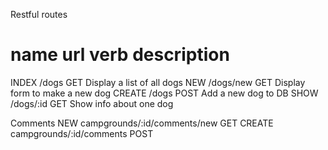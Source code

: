 Restful routes

name    url         verb    description
=======================================
INDEX   /dogs       GET     Display a list of all dogs
NEW     /dogs/new   GET     Display form to make a new dog
CREATE  /dogs       POST    Add a new dog to DB
SHOW    /dogs/:id   GET     Show info about one dog


Comments
NEW 	campgrounds/:id/comments/new	GET
CREATE	campgrounds/:id/comments		POST

